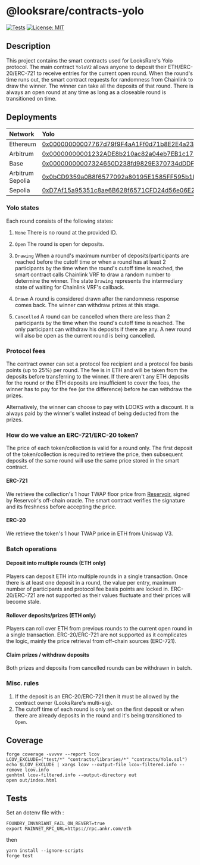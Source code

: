 # @looksrare/contracts-yolo

[![Tests](https://github.com/LooksRare/contracts-yolo/actions/workflows/tests.yaml/badge.svg)](https://github.com/LooksRare/contracts-yolo/actions/workflows/tests.yaml)
[![License: MIT](https://img.shields.io/badge/License-MIT-blue.svg)](https://opensource.org/licenses/MIT)

## Description

This project contains the smart contracts used for LooksRare's Yolo protocol. The main contract `YoloV2`
allows anyone to deposit their ETH/ERC-20/ERC-721 to receive entries for the current open round. When the round's time runs out, the smart contract requests for randomness from Chainlink to draw the winner. The winner can take all the deposits of that round. There is always an open round at any time as long as a closeable round is transitioned on time.

## Deployments

| Network          | Yolo                                                                                                                               | YoloV2                                                                                                                             | PriceOracle                                                                                                                        |
| :--------------- | :--------------------------------------------------------------------------------------------------------------------------------- | :--------------------------------------------------------------------------------------------------------------------------------- | :--------------------------------------------------------------------------------------------------------------------------------- |
| Ethereum         | [0x00000000007767d79f9F4aA1Ff0d71b8E2E4a231](https://etherscan.io/address/0x00000000007767d79f9F4aA1Ff0d71b8E2E4a231#code)         | -                                                                                                                                  | [0x00000000000A95dBfC66D37F3FC5E597C0b03Daf](https://etherscan.io/address/0x00000000000A95dBfC66D37F3FC5E597C0b03Daf#code)         |
| Arbitrum         | [0x00000000001232ADE8b210ac82a04eb7EB1c175B](https://arbiscan.io/address/0x00000000001232ADE8b210ac82a04eb7EB1c175B#code)          | -                                                                                                                                  | [0x000000000006C1bc5F4d75106072E3Fd92378DB7](https://arbiscan.io/address/0x000000000006C1bc5F4d75106072E3Fd92378DB7#code)          |
| Base             | [0x00000000007324650D238fd9829E370734dDDFC2](https://basescan.org/address/0x00000000007324650D238fd9829E370734dDDFC2#code)         | -                                                                                                                                  | [0x00000000001725AD5E2aB41f2f39D44c50A68751](https://basescan.org/address/0x00000000001725AD5E2aB41f2f39D44c50A68751#code)         |
| Arbitrum Sepolia | [0x0bCD9359a0B8f6577092a80195E1585FF595b1b3](https://sepolia.arbiscan.io/address/0x0bCD9359a0B8f6577092a80195E1585FF595b1b3)       | [0xCD91A9ebfe081C4D670f608A812fC84a081E2a20](https://sepolia.arbiscan.io/address/0xCD91A9ebfe081C4D670f608A812fC84a081E2a20#code)  | [0x58e19875bad53d77f84f667c90e0a8bf376e0851](https://sepolia.arbiscan.io/address/0x58e19875bad53d77f84f667c90e0a8bf376e0851#code)  |
| Sepolia          | [0xD7Af15a95351c8ae6B628f6571CFD24d56e06E21](https://sepolia.etherscan.io/address/0xD7Af15a95351c8ae6B628f6571CFD24d56e06E21#code) | [0xce69a4cF5687F4d8B44E8C96a8bB9c8d7Ebe09Cf](https://sepolia.etherscan.io/address/0xce69a4cF5687F4d8B44E8C96a8bB9c8d7Ebe09Cf#code) | [0x5282Dec40c65cf3cf5d5d0E377EDff7C1083F327](https://sepolia.etherscan.io/address/0x5282Dec40c65cf3cf5d5d0E377EDff7C1083F327#code) |

### Yolo states

Each round consists of the following states:

1. `None`
   There is no round at the provided ID.

2. `Open`
   The round is open for deposits.

3. `Drawing`
   When a round's maximum number of deposits/participants are reached before the cutoff time or when a round has at least 2 participants by the time when the round's cutoff time is reached, the smart contract calls Chainlink VRF to draw a random number to determine the winner. The state `Drawing` represents the intermediary state of waiting for Chainlink VRF's callback.

4. `Drawn`
   A round is considered drawn after the randomness response comes back. The winner can withdraw prizes at this stage.

5. `Cancelled`
   A round can be cancelled when there are less than 2 participants by the time when the round's cutoff time is reached. The only participant can withdraw his deposits if there are any.
   A new round will also be open as the current round is being cancelled.

### Protocol fees

The contract owner can set a protocol fee recipient and a protocol fee basis points (up to 25%) per round.
The fee is in ETH and will be taken from the deposits before transferring to the winner. If there aren't
any ETH deposits for the round or the ETH deposits are insufficient to cover the fees, the winner has to pay for
the fee (or the difference) before he can withdraw the prizes.

Alternatively, the winner can choose to pay with LOOKS with a discount. It is always paid by the winner's wallet instead of being deducted from the prizes.

### How do we value an ERC-721/ERC-20 token?

The price of each token/collection is valid for a round only. The first deposit of the token/collection
is required to retrieve the price, then subsequent deposits of the same round will use the same price stored in the smart contract.

#### ERC-721

We retrieve the collection's 1 hour TWAP floor price from [Reservoir](https://docs.reservoir.tools/reference/getoraclecollectionsflooraskv6), signed by Reservoir's off-chain oracle.
The smart contract verifies the signature and its freshness before accepting the price.

#### ERC-20

We retrieve the token's 1 hour TWAP price in ETH from Uniswap V3.

### Batch operations

#### Deposit into multiple rounds (ETH only)

Players can deposit ETH into multiple rounds in a single transaction. Once there is at least one deposit in a round, the value per entry, maximum number
of participants and protocol fee basis points are locked in. ERC-20/ERC-721 are not supported as their values fluctuate and their prices will become stale.

#### Rollover deposits/prizes (ETH only)

Players can roll over ETH from previous rounds to the current open round in a single transaction. ERC-20/ERC-721 are not supported as it complicates the logic, mainly the price retrieval from off-chain sources (ERC-721).

#### Claim prizes / withdraw deposits

Both prizes and deposits from cancelled rounds can be withdrawn in batch.

### Misc. rules

1. If the deposit is an ERC-20/ERC-721 then it must be allowed by the contract owner (LooksRare's multi-sig).
2. The cutoff time of each round is only set on the first deposit or when there are already deposits in the round and it's being transitioned to `Open`.

## Coverage

```
forge coverage -vvvvv --report lcov
LCOV_EXCLUDE=("test/*" "contracts/libraries/*" "contracts/Yolo.sol")
echo $LCOV_EXCLUDE | xargs lcov --output-file lcov-filtered.info --remove lcov.info
genhtml lcov-filtered.info --output-directory out
open out/index.html
```

## Tests
Set an dotenv file with :
```
FOUNDRY_INVARIANT_FAIL_ON_REVERT=true
export MAINNET_RPC_URL=https://rpc.ankr.com/eth
```
then
```
yarn install --ignore-scripts
forge test
```